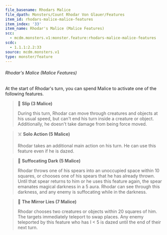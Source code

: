 ```yaml
---
file_basename: Rhodars Malice
file_dpath: Monsters/Count Rhodar Von Glauer/Features
item_id: rhodars-malice-malice-features
item_index: '33'
item_name: Rhodar's Malice (Malice Features)
scc:
  - mcdm.monsters.v1:monster.feature:rhodars-malice-malice-features
scdc:
  - 1.1.1:2.2:33
source: mcdm.monsters.v1
type: monster/feature
---
```


###### Rhodar's Malice (Malice Features)

At the start of Rhodar's turn, you can spend Malice to activate one of the following features.

> 👤 **Slip (3 Malice)**
>
> During this turn, Rhodar can move through creatures and objects at his usual speed, but can't end his turn inside a creature or object. Additionally, he doesn't take damage from being force moved.

> ☠️ **Solo Action (5 Malice)**
>
> Rhodar takes an additional main action on his turn. He can use this feature even if he is dazed.

> 🔳 **Suffocating Dark (5 Malice)**
>
> Rhodar throws one of his spears into an unoccupied space within 10 squares, or chooses one of his spears that he has already thrown. Until that spear returns to him or he uses this feature again, the spear emanates magical darkness in a 5 aura. Rhodar can see through this darkness, and any enemy is suffocating while in the darkness.

> 🏹 **The Mirror Lies (7 Malice)**
>
> Rhodar chooses two creatures or objects within 20 squares of him. The targets immediately teleport to swap places. Any enemy teleported by this feature who has I < 5 is dazed until the end of their next turn.
